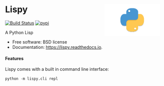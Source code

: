 <h1>Lispy<img src='https://github.com/yngtodd/lispy/blob/main/img/snek.png' align='right' width='180' height='104'></h1>




[![Build Status](https://travis-ci.com/yngtodd/lispy.svg?branch=master)](https://travis-ci.com/yngtodd/lispy)
[![pypi](https://img.shields.io/pypi/v/lispy.svg)](https://pypi.python.org/pypi/lispy)


A Python Lisp


* Free software: BSD license
* Documentation: https://lispy.readthedocs.io.


#### Features

Lispy comes with a built in command line interface:

```python
python -m lispy.cli repl
```
